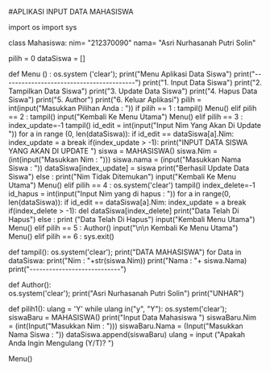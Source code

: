 #APLIKASI INPUT DATA MAHASISWA 


import os
import sys

class Mahasiswa:
        nim= "212370090"
        nama= "Asri Nurhasanah Putri Solin"

pilih = 0
dataSiswa = []

def Menu () : 
    os.system ('clear');
    print("Menu Aplikasi Data Siswa")
    print("-----------------------------------------")
    print("1. Input Data Siswa")
    print("2. Tampilkan Data Siswa")
    print("3. Update Data Siswa")
    print("4. Hapus Data Siswa")
    print("5. Author")
    print("6. Keluar Aplikasi")
    pilih = int(input("Masukkan Pilihan Anda : "))
if pilih == 1 :
    tampil()
    Menu()
elif pilih == 2 :
    tampil()
    input("Kembali Ke Menu Utama")
    Menu()
elif pilih == 3 :
    index_update=-1
    tampil()
    id_edit = int(input("Input Nim Yang Akan Di Update "))
    for a in range (0, len(dataSiswa)):
        if id_edit == dataSiswa[a].Nim:
            index_update = a 
            break
    if(index_update > -1):
        print("INPUT DATA SISWA YANG AKAN DI UPDATE ")
        siswa = MAHASISWA()
        siswa.Nim = (int(input("Masukkan Nim : ")))
        siswa.nama = (input("Masukkan Nama Siswa : "))
        dataSiswa[index_update] = siswa
        print("Berhasil Update Data Siswa")
    else : print("Nim Tidak Ditemukan")
    input("Kembali Ke Menu Utama")
    Menu()
elif pilih == 4 :
    os.system('clear')
    tampil()
    index_delete=-1
    id_hapus = int(input("Input Nim yang di hapus : "))
    for a in range(0, len(dataSiswa)):
        if id_edit == dataSiswa[a].Nim:
                    index_update = a
                    break
    if(index_delete > -1):
        del dataSiswa[index_delete]
        print("Data Telah Di Hapus")
    else : print ("Data Telah Di Hapus")
    input("Kembali Menu Utama")
    Menu()
elif pilih == 5 : 
    Author()
    input("\n\n Kembali Ke Menu Utama")
    Menu()
elif pilih == 6 :
    sys.exit()
    
def tampil():
    os.system('clear');
    print("DATA MAHASISWA")
    for Data in dataSiswa:
        print("Nim : "+str(siswa.Nim))
        print("Nama : "+ siswa.Nama)
        print("----------------------------")
    
def Author():    
    os.system('clear');
    print("Asri Nurhasanah Putri Solin")
    print("UNHAR")

def pilih1():
    ulang = 'Y'
    while ulang in("y", "Y"):
        os.system('clear');
        siswaBaru = MAHASISWA()
        print("Input Data Mahasiswa ")
        siswaBaru.Nim = (int(Input("Masukkan Nim : ")))
        siswaBaru.Nama = (Input("Masukkan Nama Siswa : "))
        dataSiswa.append(siswaBaru)
        ulang = input ("Apakah Anda Ingin Mengulang (Y/T)? ")

Menu()
